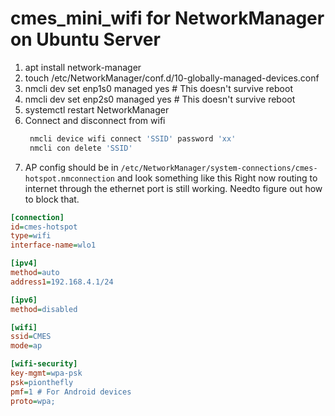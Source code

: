 # cmes_mini_wifi for NetworkManager on Ubuntu Server

1. apt install network-manager
1. touch /etc/NetworkManager/conf.d/10-globally-managed-devices.conf
1. nmcli dev set enp1s0 managed yes # This doesn't survive reboot
1. nmcli dev set enp2s0 managed yes # This doesn't survive reboot
1. systemctl restart NetworkManager
1. Connect and disconnect from wifi
    ```bash
     nmcli device wifi connect 'SSID' password 'xx'
     nmcli con delete 'SSID'
    ```
1. AP config should be in `/etc/NetworkManager/system-connections/cmes-hotspot.nmconnection` and look something like this
Right now routing to internet through the ethernet port is still working. Needto figure out how to block that.

```ini
[connection]
id=cmes-hotspot
type=wifi
interface-name=wlo1

[ipv4]
method=auto
address1=192.168.4.1/24

[ipv6]
method=disabled

[wifi]
ssid=CMES
mode=ap

[wifi-security]
key-mgmt=wpa-psk
psk=pionthefly
pmf=1 # For Android devices
proto=wpa;
```
